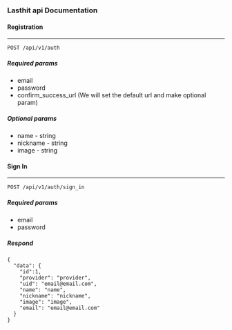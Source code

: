 ### Lasthit api Documentation

#### Registration
---
```
POST /api/v1/auth
```

##### Required params
* email
* password
* confirm_success_url (We will set the default url and make optional param)

##### Optional params
* name - string
* nickname  - string
* image - string

#### Sign In
---
```
POST /api/v1/auth/sign_in
```

##### Required params
* email
* password

##### Respond
```
{
  "data": {
    "id":1,
    "provider": "provider",
    "uid": "email@email.com",
    "name": "name",
    "nickname": "nickname",
    "image": "image",
    "email": "email@email.com"
  }
}
```
